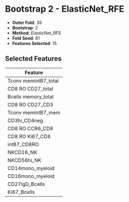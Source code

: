 # Bootstrap 2 - ElasticNet_RFE

- **Outer Fold**: 39
- **Bootstrap**: 2
- **Method**: ElasticNet_RFE
- **Fold Seed**: 81
- **Features Selected**: 15

## Selected Features

| Feature |
|---------|
| Tconv memintB7_total |
| CD8 RO CD27_total |
| Bcells memory_total |
| CD8 RO CD27_CD3 |
| Tconv memintB7_mem |
| CD3hi_CD4neg |
| CD8 RO CCR6_CD8 |
| CD8 RO Ki67_CD8 |
| intB7_CD8RO |
| NKCD16_NK |
| NKCD56hi_NK |
| CD14mono_myeloid |
| CD16mono_myeloid |
| CD27IgD_Bcells |
| Ki67_Bcells |
